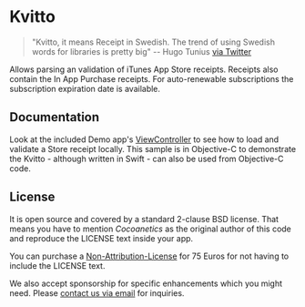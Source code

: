 Kvitto
======

> "Kvitto, it means Receipt in Swedish. The trend of using Swedish words for libraries is pretty big" 
> -- Hugo Tunius [via Twitter](https://twitter.com/K0nserv/status/651378177307226113)

Allows parsing an validation of iTunes App Store receipts. Receipts also contain the In App Purchase receipts. For auto-renewable subscriptions the subscription expiration date is available. 

Documentation
-------------

Look at the included Demo app's [ViewController](https://github.com/Cocoanetics/Kvitto/blob/develop/Demo/Source/ViewController.m#L50-L109) to see how to load and validate a Store receipt locally. This sample is in Objective-C to demonstrate the Kvitto - although written in Swift - can also be used from Objective-C code.

License
-------

It is open source and covered by a standard 2-clause BSD license. That means you have to mention *Cocoanetics* as the original author of this code and reproduce the LICENSE text inside your app. 

You can purchase a [Non-Attribution-License](https://www.cocoanetics.com/order/?product_id=Kvitto) for 75 Euros for not having to include the LICENSE text.

We also accept sponsorship for specific enhancements which you might need. Please [contact us via email](mailto:oliver@cocoanetics.com?subject=Kvitto) for inquiries.

